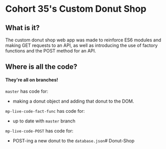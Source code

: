 # Cohort 35's Custom Donut Shop

## What is it?
The custom donut shop web app was made to reinforce ES6 modules and making GET requests to an API, as well as introducing the use of factory functions and the POST method for an API.

## Where is all the code?
#### They're all on branches!
`master` has code for:
- making a donut object and adding that donut to the DOM.

`mp-live-code-fact-func` has code for:
- up to date with `master` branch

`mp-live-code-POST` has code for:
- POST-ing a new donut to the `database.json`# Donut-Shop
